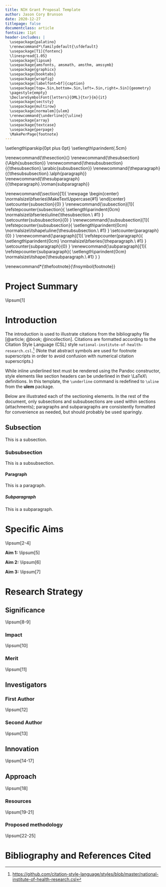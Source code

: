```yaml
---
title: NIH Grant Proposal Template
author: Jason Cory Brunson
date: 2020-12-27
titlepage: false
documentclass: article
fontsize: 11pt
header-includes: |
  \usepackage{palatino}
  \renewcommand*\familydefault{\sfdefault}
  \usepackage[T1]{fontenc}
  \linespread{1.05}
  \usepackage{lipsum}
  \usepackage{amsfonts, amsmath, amsthm, amssymb}
  \usepackage{graphicx}
  \usepackage{booktabs}
  \usepackage{wrapfig}
  \usepackage[labelfont=bf]{caption}
  \usepackage[top=.5in,bottom=.5in,left=.5in,right=.5in]{geometry}
  \pagestyle{empty}
  \DeclareSymbolFont{letters}{OML}{txr}{m}{it}
  \usepackage{sectsty}
  \usepackage{multirow}
  \usepackage[normalem]{ulem}
  \renewcommand{\underline}{\uline}
  \usepackage{array}
  \usepackage{textcase}
  \usepackage{perpage}
  \MakePerPage{footnote}
---
```


\setlength\parskip{0pt plus 0pt}
\setlength\parindent{.5cm}

<!--
\usepackage[compact]{titlesec}
\titlespacing\section{0pt}{0.5em minus 0em plus 0em}{0.5em minus 0em plus 0em}
-->

\renewcommand{\thesection}{}
\renewcommand{\thesubsection}{\Alph{subsection}}
\renewcommand{\thesubsubsection}{{\thesubsection}.\arabic{subsubsection}}
\renewcommand{\theparagraph}{{\thesubsubsection}.\alph{paragraph}}
\renewcommand{\thesubparagraph}{{\theparagraph}.\roman{subparagraph}}

\renewcommand{\section}[1]{
  \newpage
  \begin{center}
  \normalsize\bfseries\MakeTextUppercase{#1}
  \end{center}
  \setcounter{subsection}{0}
}
\renewcommand{\subsection}[1]{
  \refstepcounter{subsection}{
    \setlength\parindent{0cm}
    \normalsize\bfseries\uline{\thesubsection.\ #1}
  }
  \setcounter{subsubsection}{0}
}
\renewcommand{\subsubsection}[1]{
  \refstepcounter{subsubsection}{
    \setlength\parindent{0cm}
    \normalsize\itshape\uline{\thesubsubsection.\ #1}
  }
  \setcounter{paragraph}{0}
}
\renewcommand{\paragraph}[1]{
  \refstepcounter{paragraph}{
    \setlength\parindent{0cm}
    \normalsize\bfseries{\theparagraph.\ #1}
  }
  \setcounter{subparagraph}{0}
}
\renewcommand{\subparagraph}[1]{
  \refstepcounter{subparagraph}{
    \setlength\parindent{0cm}
    \normalsize\itshape{\thesubparagraph.\ #1}
  }
}

\renewcommand*{\thefootnote}{\fnsymbol{footnote}}


# Project Summary

\lipsum[1]


# Introduction

The introduction is used to illustrate citations from the bibliography file [@article; @book; @incollection].
Citations are formatted according to the Citation Style Language (CSL) style `national-institute-of-health-research.csl`.[^style-url]
(Note that abstract symbols are used for footnote superscripts in order to avoid confusion with numerical citation superscripts.)

While inline <span class="underline">underlined text</span> must be rendered using the Pandoc constructor, style elements like section headers can be underlined in their \LaTeX\ definitions.
In this template, the `\underline` command is redefined to `\uline` from the **ulem** package.

Below are illustrated each of the sectioning elements. In the rest of the document, only subsections and subsubsections are used within sections (attachments); paragraphs and subparagraphs are consistently formatted for convenience as needed, but should probably be used sparingly.

## Subsection

This is a subsection.

### Subsubsection

This is a subsubsection.

#### Paragraph

This is a paragraph.

##### Subparagraph

This is a subparagraph.

[^style-url]: <https://github.com/citation-style-language/styles/blob/master/national-institute-of-health-research.csl>


# Specific Aims

\lipsum[2-4]

**Aim 1:**
\lipsum[5]

**Aim 2:**
\lipsum[6]

**Aim 3:**
\lipsum[7]


# Research Strategy

## Significance

\lipsum[8-9]

### Impact

\lipsum[10]

### Merit

\lipsum[11]


## Investigators

### First Author

\lipsum[12]

### Second Author

\lipsum[13]


## Innovation

\lipsum[14-17]


## Approach

\lipsum[18]

### Resources

\lipsum[19-21]

### Proposed methodology

\lipsum[22-25]


# Bibliography and References Cited


<!--
# PDF (via LaTeX)
pandoc nih-proposal.md \
  -t latex \
  -N \
  --bibliography=nih-proposal.bib \
  --citeproc \
  --csl=national-institute-of-health-research.csl \
  -o nih-proposal.pdf
# Microsoft Word (.docx)
pandoc nih-proposal.md \
  --bibliography=nih-proposal.bib \
  --citeproc \
  --csl=national-institute-of-health-research.csl \
  --reference-doc=nih-reference.docx \
  -o nih-proposal.docx
-->

<!--
# sources
https://www.latextemplates.com/template/nih-grant-proposal
https://www.soimort.org/notes/161117/
https://github.com/Wandmalfarbe/pandoc-latex-template/issues/3#issuecomment-302539900
https://verbosus.com/bibtex-style-examples.html
-->
